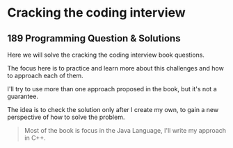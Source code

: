 # Cracking the coding interview
## 189 Programming Question & Solutions

Here we will solve the cracking the coding interview book questions.

The focus here is to practice and learn more about this challenges and how to approach each of them.

I'll try to use more than one approach proposed in the book, but it's not a guarantee.

The idea is to check the solution only after I create my own, to gain a new perspective of how to solve the problem.

> Most of the book is focus in the Java Language, I'll write my approach in C++.